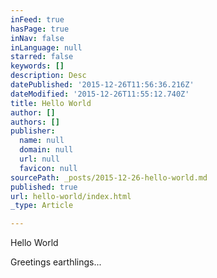 ```yaml
---
inFeed: true
hasPage: true
inNav: false
inLanguage: null
starred: false
keywords: []
description: Desc
datePublished: '2015-12-26T11:56:36.216Z'
dateModified: '2015-12-26T11:55:12.740Z'
title: Hello World
author: []
authors: []
publisher:
  name: null
  domain: null
  url: null
  favicon: null
sourcePath: _posts/2015-12-26-hello-world.md
published: true
url: hello-world/index.html
_type: Article

---
```

Hello World

Greetings earthlings...